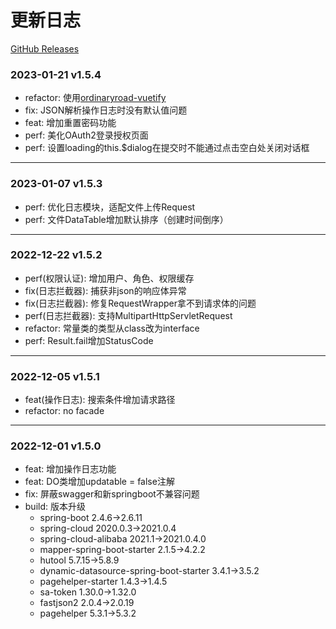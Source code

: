 # 更新日志

[GitHub Releases](https://github.com/1962247851/ordinaryroad/releases)

### 2023-01-21 v1.5.4

- refactor: 使用[ordinaryroad-vuetify](https://github.com/1962247851/ordinaryroad-vuetify)
- fix: JSON解析操作日志时没有默认值问题
- feat: 增加重置密码功能
- perf: 美化OAuth2登录授权页面
- perf: 设置loading的this.$dialog在提交时不能通过点击空白处关闭对话框

---

### 2023-01-07 v1.5.3

- perf: 优化日志模块，适配文件上传Request
- perf: 文件DataTable增加默认排序（创建时间倒序）

---

### 2022-12-22 v1.5.2

- perf(权限认证): 增加用户、角色、权限缓存
- fix(日志拦截器): 捕获非json的响应体异常
- fix(日志拦截器): 修复RequestWrapper拿不到请求体的问题
- perf(日志拦截器): 支持MultipartHttpServletRequest
- refactor: 常量类的类型从class改为interface
- perf: Result.fail增加StatusCode

---

### 2022-12-05 v1.5.1

- feat(操作日志): 搜索条件增加请求路径
- refactor: no facade

---

### 2022-12-01 v1.5.0

- feat: 增加操作日志功能
- feat: DO类增加updatable = false注解
- fix: 屏蔽swagger和新springboot不兼容问题
- build: 版本升级
    - spring-boot 2.4.6->2.6.11
    - spring-cloud 2020.0.3->2021.0.4
    - spring-cloud-alibaba 2021.1->2021.0.4.0
    - mapper-spring-boot-starter 2.1.5->4.2.2
    - hutool 5.7.15->5.8.9
    - dynamic-datasource-spring-boot-starter 3.4.1->3.5.2
    - pagehelper-starter 1.4.3->1.4.5
    - sa-token 1.30.0->1.32.0
    - fastjson2 2.0.4->2.0.19
    - pagehelper 5.3.1->5.3.2
